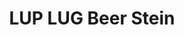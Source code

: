 ---
description: Share a brew with the Virtual LUG!
link: https://www.zazzle.com/linux_unplugged_beer_stein-168297262422605246
shortname: zazzle.com-lup
title: LUP LUG Beer Stein
---